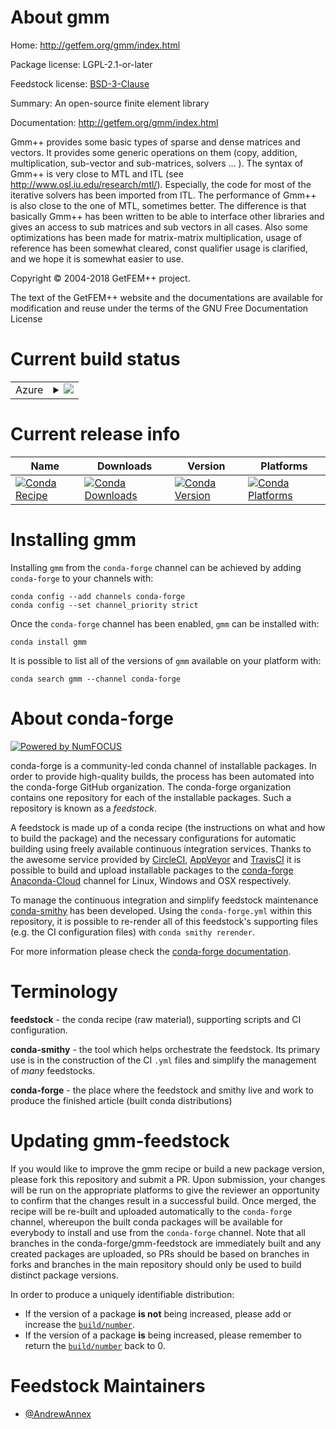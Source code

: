 About gmm
=========

Home: http://getfem.org/gmm/index.html

Package license: LGPL-2.1-or-later

Feedstock license: [BSD-3-Clause](https://github.com/conda-forge/gmm-feedstock/blob/master/LICENSE.txt)

Summary: An open-source finite element library 

Documentation: http://getfem.org/gmm/index.html

Gmm++ provides some basic types of sparse and dense matrices and vectors. It provides some generic operations on them (copy, addition, multiplication, sub-vector and sub-matrices, solvers … ).
The syntax of Gmm++ is very close to MTL and ITL (see http://www.osl.iu.edu/research/mtl/).
Especially, the code for most of the iterative solvers has been imported from ITL.
The performance of Gmm++ is also close to the one of MTL, sometimes better.
The difference is that basically Gmm++ has been written to be able to interface other libraries and gives an access to sub matrices and sub vectors in all cases.
Also some optimizations has been made for matrix-matrix multiplication, usage of reference has been somewhat cleared, const qualifier usage is clarified, and we hope it is somewhat easier to use.

Copyright © 2004-2018 GetFEM++ project.

The text of the GetFEM++ website and the documentations are available for modification and reuse under the terms of the GNU Free Documentation License


Current build status
====================


<table>
    
  <tr>
    <td>Azure</td>
    <td>
      <details>
        <summary>
          <a href="https://dev.azure.com/conda-forge/feedstock-builds/_build/latest?definitionId=13525&branchName=master">
            <img src="https://dev.azure.com/conda-forge/feedstock-builds/_apis/build/status/gmm-feedstock?branchName=master">
          </a>
        </summary>
        <table>
          <thead><tr><th>Variant</th><th>Status</th></tr></thead>
          <tbody><tr>
              <td>linux_64</td>
              <td>
                <a href="https://dev.azure.com/conda-forge/feedstock-builds/_build/latest?definitionId=13525&branchName=master">
                  <img src="https://dev.azure.com/conda-forge/feedstock-builds/_apis/build/status/gmm-feedstock?branchName=master&jobName=linux&configuration=linux_64_" alt="variant">
                </a>
              </td>
            </tr><tr>
              <td>osx_64</td>
              <td>
                <a href="https://dev.azure.com/conda-forge/feedstock-builds/_build/latest?definitionId=13525&branchName=master">
                  <img src="https://dev.azure.com/conda-forge/feedstock-builds/_apis/build/status/gmm-feedstock?branchName=master&jobName=osx&configuration=osx_64_" alt="variant">
                </a>
              </td>
            </tr>
          </tbody>
        </table>
      </details>
    </td>
  </tr>
</table>

Current release info
====================

| Name | Downloads | Version | Platforms |
| --- | --- | --- | --- |
| [![Conda Recipe](https://img.shields.io/badge/recipe-gmm-green.svg)](https://anaconda.org/conda-forge/gmm) | [![Conda Downloads](https://img.shields.io/conda/dn/conda-forge/gmm.svg)](https://anaconda.org/conda-forge/gmm) | [![Conda Version](https://img.shields.io/conda/vn/conda-forge/gmm.svg)](https://anaconda.org/conda-forge/gmm) | [![Conda Platforms](https://img.shields.io/conda/pn/conda-forge/gmm.svg)](https://anaconda.org/conda-forge/gmm) |

Installing gmm
==============

Installing `gmm` from the `conda-forge` channel can be achieved by adding `conda-forge` to your channels with:

```
conda config --add channels conda-forge
conda config --set channel_priority strict
```

Once the `conda-forge` channel has been enabled, `gmm` can be installed with:

```
conda install gmm
```

It is possible to list all of the versions of `gmm` available on your platform with:

```
conda search gmm --channel conda-forge
```


About conda-forge
=================

[![Powered by NumFOCUS](https://img.shields.io/badge/powered%20by-NumFOCUS-orange.svg?style=flat&colorA=E1523D&colorB=007D8A)](http://numfocus.org)

conda-forge is a community-led conda channel of installable packages.
In order to provide high-quality builds, the process has been automated into the
conda-forge GitHub organization. The conda-forge organization contains one repository
for each of the installable packages. Such a repository is known as a *feedstock*.

A feedstock is made up of a conda recipe (the instructions on what and how to build
the package) and the necessary configurations for automatic building using freely
available continuous integration services. Thanks to the awesome service provided by
[CircleCI](https://circleci.com/), [AppVeyor](https://www.appveyor.com/)
and [TravisCI](https://travis-ci.com/) it is possible to build and upload installable
packages to the [conda-forge](https://anaconda.org/conda-forge)
[Anaconda-Cloud](https://anaconda.org/) channel for Linux, Windows and OSX respectively.

To manage the continuous integration and simplify feedstock maintenance
[conda-smithy](https://github.com/conda-forge/conda-smithy) has been developed.
Using the ``conda-forge.yml`` within this repository, it is possible to re-render all of
this feedstock's supporting files (e.g. the CI configuration files) with ``conda smithy rerender``.

For more information please check the [conda-forge documentation](https://conda-forge.org/docs/).

Terminology
===========

**feedstock** - the conda recipe (raw material), supporting scripts and CI configuration.

**conda-smithy** - the tool which helps orchestrate the feedstock.
                   Its primary use is in the construction of the CI ``.yml`` files
                   and simplify the management of *many* feedstocks.

**conda-forge** - the place where the feedstock and smithy live and work to
                  produce the finished article (built conda distributions)


Updating gmm-feedstock
======================

If you would like to improve the gmm recipe or build a new
package version, please fork this repository and submit a PR. Upon submission,
your changes will be run on the appropriate platforms to give the reviewer an
opportunity to confirm that the changes result in a successful build. Once
merged, the recipe will be re-built and uploaded automatically to the
`conda-forge` channel, whereupon the built conda packages will be available for
everybody to install and use from the `conda-forge` channel.
Note that all branches in the conda-forge/gmm-feedstock are
immediately built and any created packages are uploaded, so PRs should be based
on branches in forks and branches in the main repository should only be used to
build distinct package versions.

In order to produce a uniquely identifiable distribution:
 * If the version of a package **is not** being increased, please add or increase
   the [``build/number``](https://docs.conda.io/projects/conda-build/en/latest/resources/define-metadata.html#build-number-and-string).
 * If the version of a package **is** being increased, please remember to return
   the [``build/number``](https://docs.conda.io/projects/conda-build/en/latest/resources/define-metadata.html#build-number-and-string)
   back to 0.

Feedstock Maintainers
=====================

* [@AndrewAnnex](https://github.com/AndrewAnnex/)

